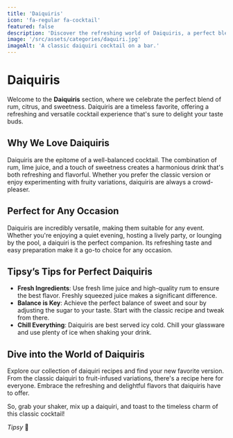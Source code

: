 ```yaml
---
title: 'Daiquiris'
icon: 'fa-regular fa-cocktail'
featured: false
description: 'Discover the refreshing world of Daiquiris, a perfect blend of rum, citrus, and sweetness for any occasion!'
image: '/src/assets/categories/daquiri.jpg'
imageAlt: 'A classic daiquiri cocktail on a bar.'
---
```


# Daiquiris

Welcome to the **Daiquiris** section, where we celebrate the perfect blend of rum, citrus, and sweetness. Daiquiris are a timeless favorite, offering a refreshing and versatile cocktail experience that's sure to delight your taste buds.

## Why We Love Daiquiris

Daiquiris are the epitome of a well-balanced cocktail. The combination of rum, lime juice, and a touch of sweetness creates a harmonious drink that's both refreshing and flavorful. Whether you prefer the classic version or enjoy experimenting with fruity variations, daiquiris are always a crowd-pleaser.

## Perfect for Any Occasion

Daiquiris are incredibly versatile, making them suitable for any event. Whether you're enjoying a quiet evening, hosting a lively party, or lounging by the pool, a daiquiri is the perfect companion. Its refreshing taste and easy preparation make it a go-to choice for any occasion.

## Tipsy’s Tips for Perfect Daiquiris

-   **Fresh Ingredients**: Use fresh lime juice and high-quality rum to ensure the best flavor. Freshly squeezed juice makes a significant difference.
-   **Balance is Key**: Achieve the perfect balance of sweet and sour by adjusting the sugar to your taste. Start with the classic recipe and tweak from there.
-   **Chill Everything**: Daiquiris are best served icy cold. Chill your glassware and use plenty of ice when shaking your drink.

## Dive into the World of Daiquiris

Explore our collection of daiquiri recipes and find your new favorite version. From the classic daiquiri to fruit-infused variations, there's a recipe here for everyone. Embrace the refreshing and delightful flavors that daiquiris have to offer.

So, grab your shaker, mix up a daiquiri, and toast to the timeless charm of this classic cocktail!

_Tipsy_ 🥂
